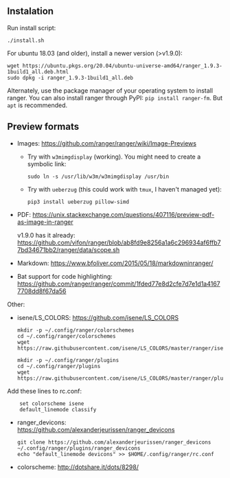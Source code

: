 ## Instalation

Run install script:

    ./install.sh

For ubuntu 18.03 (and older), install a newer version (>v1.9.0):

    wget https://ubuntu.pkgs.org/20.04/ubuntu-universe-amd64/ranger_1.9.3-1build1_all.deb.html
    sudo dpkg -i ranger_1.9.3-1build1_all.deb

Alternately, use the package manager of your operating system to install ranger. You can also install ranger through PyPI: `pip install ranger-fm`. But `apt` is recommended.

## Preview formats

* Images: https://github.com/ranger/ranger/wiki/Image-Previews
    - Try with `w3mimgdisplay` (working). You might need to create a symbolic link:

      `sudo ln -s /usr/lib/w3m/w3mimgdisplay /usr/bin`

    - Try with `ueberzug` (this could work with `tmux`, I haven't managed yet):

       `pip3 install ueberzug pillow-simd`

* PDF: https://unix.stackexchange.com/questions/407116/preview-pdf-as-image-in-ranger

  v1.9.0 has it already:
  https://github.com/vifon/ranger/blob/ab8fd9e8256a1a6c296934af6ffb77bd34671bb2/ranger/data/scope.sh

* Markdown: https://www.bfoliver.com/2015/05/18/markdowninranger/

* Bat support for code highlighting: https://github.com/ranger/ranger/commit/1fded77e8d2cfe7d7e1d1a41677708dd8f67da56

Other:

  * isene/LS_COLORS: https://github.com/isene/LS_COLORS

        mkdir -p ~/.config/ranger/colorschemes
        cd ~/.config/ranger/colorschemes
        wget https://raw.githubusercontent.com/isene/LS_COLORS/master/ranger/isene.py

        mkdir -p ~/.config/ranger/plugins
        cd ~/.config/ranger/plugins
        wget https://raw.githubusercontent.com/isene/LS_COLORS/master/ranger/plugin_linemode.py

Add these lines to rc.conf:

        set colorscheme isene
        default_linemode classify

  * ranger_devicons: https://github.com/alexanderjeurissen/ranger_devicons

        git clone https://github.com/alexanderjeurissen/ranger_devicons ~/.config/ranger/plugins/ranger_devicons
        echo "default_linemode devicons" >> $HOME/.config/ranger/rc.conf

* colorscheme: http://dotshare.it/dots/8298/
